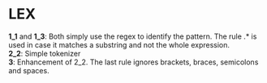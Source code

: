 # LEX  
  
**1_1** and **1_3**: Both simply use the regex to identify the pattern. The rule .* is used in case it matches a substring and not the whole expression.  
**2_2**: Simple tokenizer  
**3**: Enhancement of 2_2. The last rule ignores brackets, braces, semicolons and spaces.  
